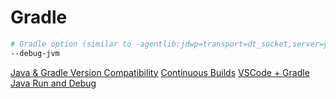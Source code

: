# Gradle

```bash
# Gradle option (similar to -agentlib:jdwp=transport=dt_socket,server=y,suspend=n,address=8000)
--debug-jvm
```

[Java & Gradle Version Compatibility](https://docs.gradle.org/current/userguide/compatibility.html)
[Continuous Builds](https://stackoverflow.com/questions/52092504/spring-boot-bootrun-with-continuous-build)
[VSCode + Gradle Java Run and Debug](https://stackoverflow.com/questions/63645177)
